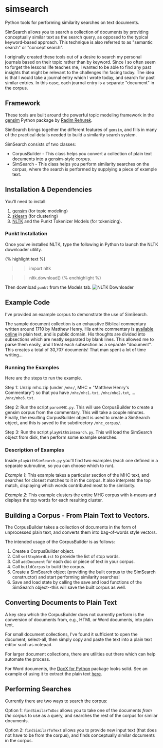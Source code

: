 simsearch
=========

Python tools for performing similarity searches on text documents.

SimSearch allows you to search a collection of documents by providing conceptually similar text as the search query, as opposed to the typical keyword-based approach. This technique is also referred to as "semantic search" or "concept search".

I originally created these tools out of a desire to search my personal journals based on their topic rather than by keyword. Since I so often seem to forget the lessons life teaches me, I wanted to be able to find any past insights that might be relevant to the challenges I’m facing today. The idea is that I would take a journal entry which I wrote today, and search for past similar entries. In this case, each journal entry is a separate "document" in the corpus.

## Framework
These tools are built around the powerful topic modeling framework in the [gensim](https://radimrehurek.com/gensim/) Python package by [Radim Rehurek](https://radimrehurek.com/).

SimSearch brings together the different features of `gensim`, and fills in many of the practical details needed to build a similarity search system. 

SimSearch consists of two classes:

* CorpusBuilder - This class helps you convert a collection of plain text documents into a gensim-style corpus. 
* SimSearch - This class helps you perform similarity searches on the corpus, where the search is performed by supplying a piece of example text. 

## Installation & Dependencies

You'll need to install:

1. [gensim](https://radimrehurek.com/gensim/install.html) (for topic modeling)
2. [sklearn](http://scikit-learn.org/stable/install.html) (for clustering)
3. [NLTK](http://www.nltk.org/install.html) and the Punkt Tokenizer Models (for tokenizing).

### Punkt Installation
Once you've installed NLTK, type the following in Python to launch the NLTK downloader utility.

{% highlight text %}
>> import nltk

>> nltk.download()
{% endhighlight %}

Then download `punkt` from the Models tab.
![NLTK Downloader](http://www.mccormickml.com/assets/nltk/nltk_downloader_punkt.png)

## Example Code

I've provided an example corpus to demonstrate the use of SimSearch. 

The sample document collection is an exhaustive Biblical commentary written around 1710 by Matthew Henry. His entire commentary is [available online](https://www.ccel.org/ccel/henry/mhc) in plain text, and is public domain. His thoughts are divided into subsections which are neatly separated by blank lines. This allowed me to parse them easily, and I treat each subsection as a separate "document". This creates a total of 30,707 documents! That man spent a lot of time writing...

### Running the Examples
Here are the steps to run the example.

Step 1: Unzip mhc.zip (under `/mhc/`, MHC = "Matthew Henry's Commentary") so that you have `/mhc/mhc1.txt`, `/mhc/mhc2.txt`, ... `/mhc/mhc6.txt`.

Step 2: Run the script `parseMHC.py`. This will use CorpusBuilder to create a gensim corpus from the commentary. This will take a couple minutes. Finally, the resulting CorpusBuilder object is used to create a SimSearch object, and this is saved to the subdirectory `/mhc_corpus/`.

Step 3: Run the script `playWithSimSearch.py`. This will load the SimSearch object from disk, then perform some example searches.

### Description of Examples
Inside `playWithSimSearch.py` you'll find two examples (each one defined in a separate subroutine, so you can choose which to run).

*Example 1*: This example takes a particular section of the MHC text, and searches for closest matches to it in the corpus. It also interprets the top match, displaying which words contributed most to the similarity.

*Example 2*: This example clusters the entire MHC corpus with k-means and displays the top words for each resulting cluster.


## Building a Corpus - From Plain Text to Vectors.
The CorpusBuilder takes a collection of documents in the form of unprocessed plain text, and converts them into bag-of-words style vectors. 

The intended usage of the CorpusBuilder is as follows:

1. Create a CorpusBuilder object.
2. Call `setStopWordList` to provide the list of stop words.
3. Call `addDocument` for each doc or piece of text in your corpus.
4. Call `buildCorpus` to build the corpus.
5. Create a SimSearch object (providing the built corpus to the 
   SimSearch constructor) and start performing similarity searches!
6. Save and load state by calling the save and load functions of the
   SimSearch object--this will save the built corpus as well.

## Converting Documents to Plain Text
A key step which the CorpusBuilder does not currently perform is the conversion of documents from, e.g., HTML or Word documents, into plain text.

For small document collections, I've found it sufficient to open the document, select-all, then simply copy and paste the text into a plain text editor such as notepad.

For larger document collections, there are utilities out there which can help automate the process.

For Word documents, the [DocX for Python](https://python-docx.readthedocs.io/en/latest/) package looks solid. See an example of using it to extract the plain text [here](http://stackoverflow.com/questions/42482/best-way-to-extract-text-from-a-word-doc-without-using-com-automation).
   
## Performing Searches
Currently there are two ways to search the corpus:

Option 1: `findSimilarToDoc` allows you to take one of the documents _from the corpus_ to use as a query, and searches the rest of the corpus for similar documents.

Option 2: `findSimilarToText` allows you to provide new input text (that does not have to be from the corpus), and finds conceptually similar documents in the corpus. 




